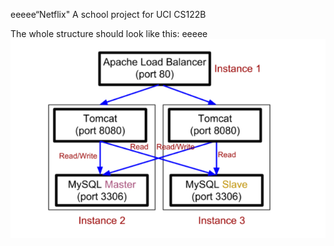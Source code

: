 eeeee“Netflix"
A school project for UCI CS122B

The whole structure should look like this:
eeeee
![image](https://github.com/cxk123/-Netflix-CS122B/blob/master/images/struture.PNG)
